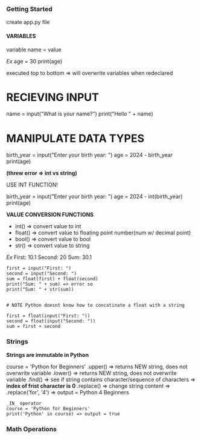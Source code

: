 ### Getting Started
  create app.py file

#### VARIABLES
  variable name = value

  _Ex_
  age = 30
  print(age)

  executed top to bottom => will overwrite variables when redeclared

<!-- NOTE Python is case sensitive => bools = True/False -->

# RECIEVING INPUT
  name = input("What is your name?")
  print("Hello " + name)

  <!-- STUB string concatination ^^^^  -->

# MANIPULATE DATA TYPES
  birth_year = input("Enter your birth year: ")
  age = 2024 - birth_year
  print(age)

  __(threw error => int vs string)__

  USE INT FUNCTION!

  birth_year = input("Enter your birth year: ")
  age = 2024 - int(birth_year)
  print(age)

__VALUE CONVERSION FUNCTIONS__
  - int() => convert value to int
  - float() => convert value to floating point number(num w/ decimal point)
  - bool() => convert value to bool
  - str() => convert value to string


  _Ex_
    First: 10.1
    Second: 20
    Sum: 30.1

    first = input("First: ")
    second = input("Second: ")
    sum = float(first) + float(second)
    print("Sum: " + sum) => error so
    print("Sum: " + str(sum))


    # NOTE Python doesnt know how to concatinate a float with a string 

    first = float(input("First: "))
    second = float(input("Second: "))
    sum = first + second

### Strings
  __Strings are immutable in Python__

  course = 'Python for Beginners'
    .upper() => returns NEW string, does not overwrite variable
    .lower() => returns NEW string, does not overwrite variable
    .find() => see if string contains character/sequence of characters => __index of frist character is 0__
    .replace() => change string content => .replace('for', '4') => output = Python 4 Beginners 
    
    _IN_ operator
    course = 'Python for Beginners'
    print('Python' in course) => output = true

### Math Operations
  
